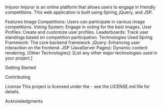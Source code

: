 Imjuror
Imjuror is an online platform that allows users to engage in friendly competitions. This web application is built using Spring, jQuery, and JSP.

Features
Image Competitions: Users can participate in various image competitions.
Voting System: Engage in voting for the best images.
User Profiles: Create and customize user profiles.
Leaderboards: Track user standings based on competition participation.
Technologies Used
Spring Framework: The core backend framework.
jQuery: Enhancing user interaction on the frontend.
JSP (JavaServer Pages): Dynamic content rendering.
[Other Technologies]: [List any other major technologies used in your project.]


Getting Started


Contributing

License
This project is licensed under the  - see the LICENSE.md file for details.

Acknowledgments
